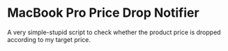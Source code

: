 # MacBook Pro Price Drop Notifier

A very simple-stupid script to check whether the product price is dropped according to my target price.

